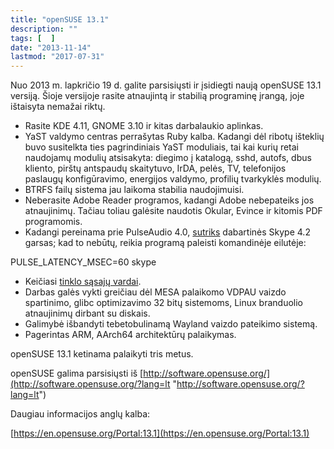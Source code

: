 ```yaml
---
title: "openSUSE 13.1"
description: ""
tags: [  ]
date: "2013-11-14"
lastmod: "2017-07-31"
---
```

Nuo 2013 m. lapkričio 19 d. galite parsisiųsti ir įsidiegti naują openSUSE 13.1 versiją. Šioje versijoje rasite atnaujintą ir stabilią programinę įrangą, joje ištaisyta nemažai riktų.

*   Rasite KDE 4.11, GNOME 3.10 ir kitas darbalaukio aplinkas.
*   YaST valdymo centras perrašytas Ruby kalba. Kadangi dėl ribotų išteklių buvo susitelkta ties pagrindiniais YaST moduliais, tai kai kurių retai naudojamų modulių atsisakyta: diegimo į katalogą, sshd, autofs, dbus kliento, pirštų antspaudų skaitytuvo, IrDA, pelės, TV, telefonijos paslaugų konfigūravimo, energijos valdymo, profilių tvarkyklės modulių.
*   BTRFS failų sistema jau laikoma stabilia naudojimuisi.
*   Neberasite Adobe Reader programos, kadangi Adobe nebepateiks jos atnaujinimų. Tačiau toliau galėsite naudotis Okular, Evince ir kitomis PDF programomis.
*   Kadangi pereinama prie PulseAudio 4.0, [sutriks](http://arunraghavan.net/2013/08/pulseaudio-4-0-and-skype) dabartinės Skype 4.2 garsas; kad to nebūtų, reikia programą paleisti komandinėje eilutėje:

PULSE\_LATENCY\_MSEC=60 skype

*   Keičiasi [tinklo sąsajų vardai](http://www.freedesktop.org/wiki/Software/systemd/PredictableNetworkInterfaceNames).
*   Darbas galės vykti greičiau dėl MESA palaikomo VDPAU vaizdo spartinimo, glibc optimizavimo 32 bitų sistemoms, Linux branduolio atnaujinimų dirbant su diskais.
*   Galimybė išbandyti tebetobulinamą Wayland vaizdo pateikimo sistemą.
*   Pagerintas ARM, AArch64 architektūrų palaikymas.

openSUSE 13.1 ketinama palaikyti tris metus.

openSUSE galima parsisiųsti iš [http://software.opensuse.org/](http://software.opensuse.org/?lang=lt "http://software.opensuse.org/?lang=lt")

Daugiau informacijos anglų kalba:

[https://en.opensuse.org/Portal:13.1](https://en.opensuse.org/Portal:13.1)
